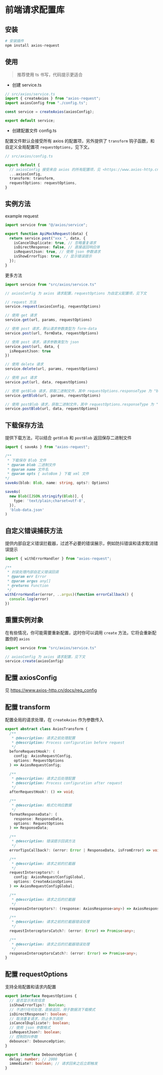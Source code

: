 # 前端请求配置库

## 安装

```bash
# 安装插件
npm install axios-request
```

## 使用

> 推荐使用 ts 书写，代码提示更适合

- 创建 service.ts

```ts
// src/axios/service.ts
import { createAxios } from "axios-request";
import axiosConfig from "./config.ts";

const service = createAxios(axiosConfig);

export default service;

```

- 创建配置文件 config.ts

配置文件默认会接受所有 axios 的配置项，另外提供了 `transform` 钩子函数，和自定义全局配置项 `requestOptions`，见下文。

```ts
// src/axios/config.ts

export default {
  // axiosConfig 接受来自 axios 的所有配置项，见 <https://www.axios-http.cn/docs/req_config>
  ...axiosConfig,
  transform: transform,
  requestOptions: requestOptions,
}

```

## 实例方法

example request

```ts
import service from "@/axios/service";

export function ApiMockRequest(data) {
  return service.post("xxx ", data, {
    isCancelDuplicate: true, // 忽略重复请求
    isDirectResponse: false, // 直接返回响应体
    isRequestJson: true, // 使用 json 参数请求
    isShowErrorTips: true, // 显示错误提示
  });
}

```

更多方法

```ts
import service from "src/axios/service.ts"

// axiosConfig 为 axios 请求配置，requestOptions 为自定义配置项，见下文

// request 方法
service.request(axiosConfig, requestOptions)

// 使用 get 请求
service.get(url, params, requestOptions)

// 使用 post 请求，默认请求参数类型为 form-data
service.post(url, formData, requestOptions)

// 使用 post 请求，请求参数类型为 json
service.post(url, data, {
  isRequestJson: true
})

// 使用 delete 请求
service.delete(url, params, requestOptions)

// 使用 put 请求
service.put(url, data, requestOptions)

// 使用 getBlob 请求，获取二进制文件，其中 requestOptions.responseType 为 "blob"
service.getBlob(url, params, requestOptions)

// 使用 postBlob 请求，获取二进制文件，其中 requestOptions.responseType 为 "blob"
service.postBlob(url, data, requestOptions)
```

## 下载保存方法

提供下载方法，可以结合 `getBlob` 和 `postBlob` 返回保存二进制文件

```ts
import { saveAs } from "axios-request";

/**
 * 下载保存 Blob 文件
 * @param blob 二进制文件
 * @param name 文件名
 * @param opts { autoBom } 下载 xml 文件
*/
saveAs(blob: Blob, name: string, opts?: Options)

saveAs(
  new Blob([JSON.stringify(Blob)], {
    type: 'text/plain;charset=utf-8',
  }),
  'blob-data.json'
)
```

## 自定义错误捕获方法

提供内部自定义错误拦截器，过滤不必要的错误展示，例如防抖错误和请求取消错误提示

```ts
import { withErrorHandler } from "axios-request";

/**
 * 封装处理内部自定义错误回调
 * @param err Error
 * @param argus any[]
 * @returns Function
 */
withErrorHandler(error, ..argus)(function errorCallback() {
  console.log(error)
})
```

## 重置实例对象

在有些情况，你可能需要重新配置，这时你可以调用 `create` 方法，它将会重新配置你的 `axios`

```ts
import service from "src/axios/service.ts"

// axiosConfig 为 axios 请求配置，见下文
service.create(axiosConfig)
```

## 配置 axiosConfig

见 <https://www.axios-http.cn/docs/req_config>

## 配置 transform

配置全局的请求处理，在 `createAxios` 作为参数传入

```ts
export abstract class AxiosTransform {
  /**
   * @description: 请求之前处理配置
   * @description: Process configuration before request
   */
  beforeRequestHook?: (
    config: AxiosRequestConfig,
    options: RequestOptions
  ) => AxiosRequestConfig;

  /**
   * @description: 请求之后处理配置
   * @description: Process configuration after request
   */
  afterRequestHook?: () => void;

  /**
   * @description: 格式化响应数据
   */
  formatResponseData?: (
    response: ResponseData,
    options: RequestOptions
  ) => ResponseData;

  /**
   * @description: 错误提示回调方法
   */
  errorTipsCallback?: (error: Error | ResponseData, isFromError) => void;

  /**
   * @description: 请求之前的拦截器
   */
  requestInterceptors?: (
    config: AxiosRequestConfigGlobal,
    options: CreateAxiosOptions
  ) => AxiosRequestConfigGlobal;

  /**
   * @description: 请求之后的拦截器
   */
  responseInterceptors?: (response: AxiosResponse<any>) => AxiosResponse<any>;

  /**
   * @description: 请求之前的拦截器错误处理
   */
  requestInterceptorsCatch?: (error: Error) => Promise<any>;

  /**
   * @description: 请求之后的拦截器错误处理
   */
  responseInterceptorsCatch?: (error: Error) => Promise<any>;
}
```

## 配置 requestOptions

支持全局配置和请求内配置

```ts
export interface RequestOptions {
  // 是否显示失败信息
  isShowErrorTips?: Boolean;
  // 不进行任何处理，直接返回，用于数据流下载模式
  isDirectResponse?: boolean;
  // 取消重复请求，防止多次调用
  isCancelDuplicate?: boolean;
  // 使用 json 参数格式
  isRequestJson?: boolean;
  // 控制防抖参数
  debounce?: DebounceOption;
}

export interface DebounceOption {
  delay: number; // 2000
  immediate?: boolean; // 请求回来之后立即触发
}
```

